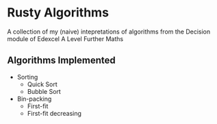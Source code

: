 # Rusty Algorithms

A collection of my (naive) intepretations of algorithms from the Decision module of Edexcel A Level Further Maths

## Algorithms Implemented

- Sorting
  - Quick Sort
  - Bubble Sort
- Bin-packing
  - First-fit
  - First-fit decreasing
